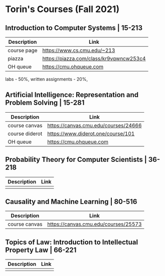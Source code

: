 # Torin's Courses (Fall 2021)

## Introduction to Computer Systems | 15-213
| Description | Link |
|--|--|
| course page | https://www.cs.cmu.edu/~213 |
| piazza | https://piazza.com/class/kr9vqwncw253c4 |
| OH queue | https://cmu.ohqueue.com |
labs - 50%, written assignments - 20%, 

## Artificial Intelligence: Representation and Problem Solving | 15-281
| Description | Link |
|--|--|
| course canvas | https://canvas.cmu.edu/courses/24666 |
| course diderot | https://www.diderot.one/course/101 |
| OH queue | https://cmu.ohqueue.com |

## Probability Theory for Computer Scientists | 36-218
| Description | Link |
|--|--|
|  |  |

## Causality and Machine Learning | 80-516
| Description | Link |
|--|--|
| course canvas | https://canvas.cmu.edu/courses/25573 |

## Topics of Law: Introduction to Intellectual Property Law | 66-221
| Description | Link |
|--|--|
|  |  |
<!--stackedit_data:
eyJoaXN0b3J5IjpbNzU5MDE2MTExLC0xNTEyMzkyNDI5XX0=
-->